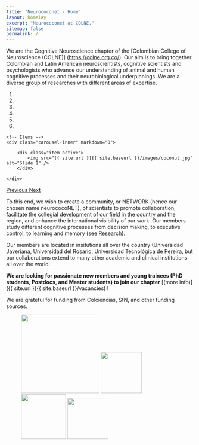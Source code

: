 ```yaml
---
title: "Neurococonet - Home"
layout: homelay
excerpt: "Neurococonet at COLNE."
sitemap: false
permalink: /
---
```


We are the Cognitive Neuroscience chapter of the [Colombian College of Neuroscience (COLNE)] (https://colne.org.co/). Our aim is to bring together Colombian and Latin American neuroscientists, cognitive scientists and psychologists who advance our understanding of animal and human cognitive processes and their neurobiological underpinnings. We are a diverse group of researches with different areas of expertise.


<div markdown="0" id="carousel" class="carousel slide" data-ride="carousel" data-interval="5000" data-pause="hover" >
    <!-- Menu -->
    <ol class="carousel-indicators">
        <li data-target="#carousel" data-slide-to="0" class="active"></li>
        <li data-target="#carousel" data-slide-to="1"></li>
        <li data-target="#carousel" data-slide-to="2"></li>
        <li data-target="#carousel" data-slide-to="3"></li>
        <li data-target="#carousel" data-slide-to="4"></li>
        <li data-target="#carousel" data-slide-to="5"></li>
    </ol>

    <!-- Items -->
    <div class="carousel-inner" markdown="0">

        <div class="item active">
            <img src="{{ site.url }}{{ site.baseurl }}/images/coconut.jpg" alt="Slide 1" />
        </div>
       
    </div>
  <a class="left carousel-control" href="#carousel" role="button" data-slide="prev">
    <span class="glyphicon glyphicon-chevron-left" aria-hidden="true"></span>
    <span class="sr-only">Previous</span>
  </a>
  <a class="right carousel-control" href="#carousel" role="button" data-slide="next">
    <span class="glyphicon glyphicon-chevron-right" aria-hidden="true"></span>
    <span class="sr-only">Next</span>
  </a>
</div>




To this end, we wish to create a community, or NETWORK (hence our chosen name neurococoNET), of scientists to promote collaboration, facilitate the collegial development of our field in the country and the region, and enhance the international visibility of our work. Our members study different cognitive processes from decision making, to executive control, to learning and memory (see [Research](research)).

Our members are located in insitutions all over the country (Universidad Javeriana, Universidad del Rosario, Universidad Tecnológica de Pereira, but our collaborations extend to many other academic and clinical institutions all over the world.

 **We are  looking for passionate new members and young trainees (PhD students, Postdocs, and Master students) to join our chapter** [(more info)]({{ site.url }}{{ site.baseurl }}/vacancies) **!**


We are grateful for funding from Colciencias, SfN, and other funding sources.

<figure class="fourth">
  <img src="{{ site.url }}{{ site.baseurl }}/images/logopic/Logo_Leiden.jpg" style="width: 210px">
  <img src="{{ site.url }}{{ site.baseurl }}/images/logopic/Logo_Nanofront.jpg" style="width: 110px">
  <img src="{{ site.url }}{{ site.baseurl }}/images/logopic/Logo_NWO.jpg" style="width: 120px">
  <img src="{{ site.url }}{{ site.baseurl }}/images/logopic/Logo_ERC.jpg" style="width: 110px">
</figure>
